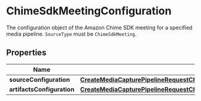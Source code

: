

# ChimeSdkMeetingConfiguration

The configuration object of the Amazon Chime SDK meeting for a specified media pipeline. <code>SourceType</code> must be <code>ChimeSdkMeeting</code>.

## Properties

| Name | Type | Description | Notes |
|------------ | ------------- | ------------- | -------------|
|**sourceConfiguration** | [**CreateMediaCapturePipelineRequestChimeSdkMeetingConfigurationSourceConfiguration**](CreateMediaCapturePipelineRequestChimeSdkMeetingConfigurationSourceConfiguration.md) |  |  [optional] |
|**artifactsConfiguration** | [**CreateMediaCapturePipelineRequestChimeSdkMeetingConfigurationArtifactsConfiguration**](CreateMediaCapturePipelineRequestChimeSdkMeetingConfigurationArtifactsConfiguration.md) |  |  [optional] |



